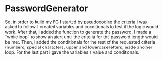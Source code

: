 # PasswordGenerator
So, in order to build my PG I started by pseudocoding the criteria I was asked to follow. I created variables and conditionals to test if the logic would work. After that, I added the function to generate the password. I made a "while loop" to show an alert until the criteria for the password length would be met. Then, I added the conditionals for the rest of the requested criteria (numbers, special characters, upper and lowercase letters, made another loop.
For the last part I gave the variables a value and conditionals.
